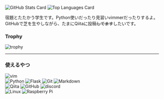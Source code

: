![GitHub Stats Card](https://github-readme-stats.vercel.app/api?username=4513ECHO&show_icons=true)
![Top Languages Card](https://github-readme-stats.vercel.app/api/top-langs/?username=4513ECHO)

宿題とたたかう学生です。Python使いだったり見習いvimmerだったりするよ。
GitHubで芝を生やしながら、たまにQiitaに投稿~~してます~~したいです。

### Trophy

![trophy](https://github-profile-trophy.vercel.app/?username=4513ECHO)

- - - 

### 使えるやつ

![vim](https://img.shields.io/badge/-vim-019733.svg?style=popout-square&logo=vim) <br>
![Python](https://img.shields.io/badge/-Python-3776AB.svg?style=popout-square&logo=python)
![Flask](https://img.shields.io/badge/-Flask-000000.svg?style=popout-square&logo=flask)
![Git](https://img.shields.io/badge/-Git-F05032.svg?style=popout-square&logo=git)
![Markdown](https://img.shields.io/badge/-Markdown-000000.svg?style=popout-square&logo=markdown) <br>
![Qiita](https://img.shields.io/badge/-Qiita-55C500.svg?style=popout-square&logo=qiita)
![GitHub](https://img.shields.io/badge/-GitHub-181717.svg?style=popout-square&logo=github)
![discord](https://img.shields.io/badge/-discord-7289DA.svg?style=popout-square&logo=discord) <br>
![Linux](https://img.shields.io/badge/-Linux-FCC624.svg?style=popout-square&logo=linux)
![Raspberry Pi](https://img.shields.io/badge/-Raspberrypi-C51A4A.svg?style=popout-square&logo=raspberrypi)


